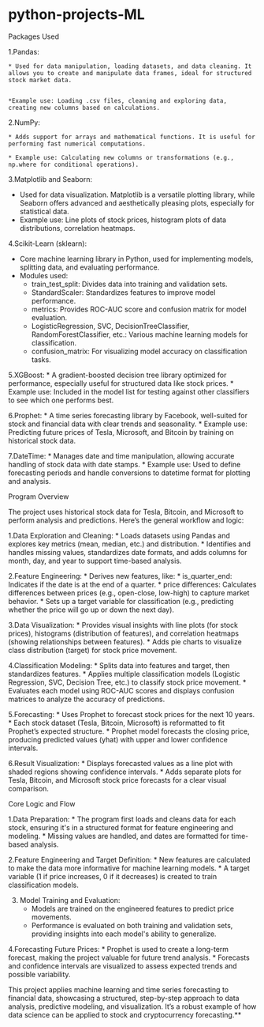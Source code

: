 # python-projects-ML
Packages Used


1.Pandas:
    
    
    * Used for data manipulation, loading datasets, and data cleaning. It allows you to create and manipulate data frames, ideal for structured stock market data.
    
    
    *Example use: Loading .csv files, cleaning and exploring data, creating new columns based on calculations.
2.NumPy:
    
    * Adds support for arrays and mathematical functions. It is useful for performing fast numerical computations.
   
    * Example use: Calculating new columns or transformations (e.g., np.where for conditional operations).

3.Matplotlib and Seaborn:

   * Used for data visualization. Matplotlib is a versatile plotting library, while Seaborn offers advanced and aesthetically pleasing plots, especially for statistical data.
   * Example use: Line plots of stock prices, histogram plots of data distributions, correlation heatmaps.

4.Scikit-Learn (sklearn):

   * Core machine learning library in Python, used for implementing models, splitting data, and evaluating performance.
   * Modules used:
     * train_test_split: Divides data into training and validation sets.
     *   StandardScaler: Standardizes features to improve model performance.
     *   metrics: Provides ROC-AUC score and confusion matrix for model evaluation.
     *  LogisticRegression, SVC, DecisionTreeClassifier, RandomForestClassifier, etc.: Various machine learning models for classification.
     *  confusion_matrix: For visualizing model accuracy on classification tasks.

5.XGBoost:
    * A gradient-boosted decision tree library optimized for performance, especially useful for structured data like stock prices.
    * Example use: Included in the model list for testing against other classifiers to see which one performs best.

6.Prophet:
    * A time series forecasting library by Facebook, well-suited for stock and financial data with clear trends and seasonality.
    * Example use: Predicting future prices of Tesla, Microsoft, and Bitcoin by training on historical stock data.

7.DateTime:
    * Manages date and time manipulation, allowing accurate handling of stock data with date stamps.
    * Example use: Used to define forecasting periods and handle conversions to datetime format for plotting and analysis.

    
Program Overview

The project uses historical stock data for Tesla, Bitcoin, and Microsoft to perform analysis and predictions. Here’s the general workflow and logic:

1.Data Exploration and Cleaning:
    * Loads datasets using Pandas and explores key metrics (mean, median, etc.) and distribution.
    * Identifies and handles missing values, standardizes date formats, and adds columns for month, day, and year to support time-based analysis.

2.Feature Engineering:
    * Derives new features, like:
            * is_quarter_end: Indicates if the date is at the end of a quarter.
            * price differences: Calculates differences between prices (e.g., open-close, low-high) to capture market behavior.
    * Sets up a target variable for classification (e.g., predicting whether the price will go up or down the next day).

3.Data Visualization:
     * Provides visual insights with line plots (for stock prices), histograms (distribution of features), and correlation heatmaps (showing relationships between features).
    * Adds pie charts to visualize class distribution (target) for stock price movement.

4.Classification Modeling:
    * Splits data into features and target, then standardizes features.
    * Applies multiple classification models (Logistic Regression, SVC, Decision Tree, etc.) to classify stock price movement.
    * Evaluates each model using ROC-AUC scores and displays confusion matrices to analyze the accuracy of predictions.

5.Forecasting:
    * Uses Prophet to forecast stock prices for the next 10 years.
    * Each stock dataset (Tesla, Bitcoin, Microsoft) is reformatted to fit Prophet’s expected structure.
    * Prophet model forecasts the closing price, producing predicted values (yhat) with upper and lower confidence intervals.

6.Result Visualization:
    * Displays forecasted values as a line plot with shaded regions showing confidence intervals.
    *    Adds separate plots for Tesla, Bitcoin, and Microsoft stock price forecasts for a clear visual comparison.

Core Logic and Flow

1.Data Preparation:
    * The program first loads and cleans data for each stock, ensuring it's in a structured format for feature engineering and modeling.
    * Missing values are handled, and dates are formatted for time-based analysis.

2.Feature Engineering and Target Definition:
    * New features are calculated to make the data more informative for machine learning models.
    *  A target variable (1 if price increases, 0 if it decreases) is created to train classification models.

3. Model Training and Evaluation:
   * Models are trained on the engineered features to predict price movements.
   * Performance is evaluated on both training and validation sets, providing insights into each model's ability to generalize.

4.Forecasting Future Prices:
    * Prophet is used to create a long-term forecast, making the project valuable for future trend analysis.
    * Forecasts and confidence intervals are visualized to assess expected trends and possible variability.

This project applies machine learning and time series forecasting to financial data, showcasing a structured, step-by-step approach to data analysis, predictive modeling, and visualization. It’s a robust example of how data science can be applied to stock and cryptocurrency forecasting.**  
    



